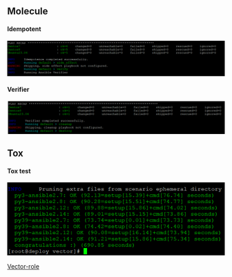 ## Molecule

#### Idempotent

![Alt text](https://github.com/maks1001281/devops-netology/blob/main/Home_work/8.5/idempotent.PNG?raw=true "Optional Title")

#### Verifier

![Alt text](https://github.com/maks1001281/devops-netology/blob/main/Home_work/8.5/verifier.PNG?raw=true "Optional Title")

## Tox

#### Tox test

![Alt text](https://github.com/maks1001281/devops-netology/blob/main/Home_work/8.5/test.PNG?raw=true "Optional Title")

[Vector-role](https://github.com/maks1001281/vector-role/tree/master/vector)
